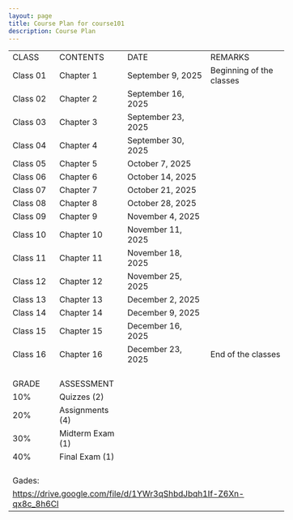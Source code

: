 ```yaml
---
layout: page
title: Course Plan for course101
description: Course Plan
---
```


<div id="scm101_7644" align=left x:publishsource="Excel">

<table border=0 cellpadding=0 cellspacing=0 width=546 style='border-collapse:
 collapse;table-layout:fixed;width:409pt'>
 <col class=xl65 width=85 style='mso-width-source:userset;mso-width-alt:2730;
 width:64pt'>
 <col class=xl65 width=123 style='mso-width-source:userset;mso-width-alt:3925;
 width:92pt'>
 <col class=xl65 width=175 style='mso-width-source:userset;mso-width-alt:5589;
 width:131pt'>
 <col class=xl65 width=163 style='mso-width-source:userset;mso-width-alt:5205;
 width:122pt'>
 <tr height=21 style='height:16.0pt'>
  <td height=21 class=xl65 width=85 style='height:16.0pt;width:64pt'>CLASS</td>
  <td class=xl65 width=123 style='width:92pt'>CONTENTS</td>
  <td class=xl65 width=175 style='width:131pt'>DATE</td>
  <td class=xl65 width=163 style='width:122pt'>REMARKS</td>
 </tr>
 <tr height=21 style='height:16.0pt'>
  <td height=21 class=xl65 style='height:16.0pt'>Class 01</td>
  <td class=xl65>Chapter 1</td>
  <td class=xl66>September 9, 2025</td>
  <td class=xl65>Beginning of the classes</td>
 </tr>
 <tr height=21 style='height:16.0pt'>
  <td height=21 class=xl65 style='height:16.0pt'>Class 02</td>
  <td class=xl65>Chapter 2</td>
  <td class=xl66>September 16, 2025</td>
  <td class=xl65></td>
 </tr>
 <tr height=21 style='height:16.0pt'>
  <td height=21 class=xl65 style='height:16.0pt'>Class 03</td>
  <td class=xl65>Chapter 3</td>
  <td class=xl66>September 23, 2025</td>
  <td class=xl65></td>
 </tr>
 <tr height=21 style='height:16.0pt'>
  <td height=21 class=xl65 style='height:16.0pt'>Class 04</td>
  <td class=xl65>Chapter 4</td>
  <td class=xl66>September 30, 2025</td>
  <td class=xl65></td>
 </tr>
 <tr height=21 style='height:16.0pt'>
  <td height=21 class=xl65 style='height:16.0pt'>Class 05</td>
  <td class=xl65>Chapter 5</td>
  <td class=xl66>October 7, 2025</td>
  <td class=xl65></td>
 </tr>
 <tr height=21 style='height:16.0pt'>
  <td height=21 class=xl65 style='height:16.0pt'>Class 06</td>
  <td class=xl65>Chapter 6</td>
  <td class=xl66>October 14, 2025</td>
  <td class=xl65></td>
 </tr>
 <tr height=21 style='height:16.0pt'>
  <td height=21 class=xl65 style='height:16.0pt'>Class 07</td>
  <td class=xl65>Chapter 7</td>
  <td class=xl66>October 21, 2025</td>
  <td class=xl65></td>
 </tr>
 <tr height=21 style='height:16.0pt'>
  <td height=21 class=xl65 style='height:16.0pt'>Class 08</td>
  <td class=xl65>Chapter 8</td>
  <td class=xl66>October 28, 2025</td>
  <td class=xl65></td>
 </tr>
 <tr height=21 style='height:16.0pt'>
  <td height=21 class=xl65 style='height:16.0pt'>Class 09</td>
  <td class=xl65>Chapter 9</td>
  <td class=xl66>November 4, 2025</td>
  <td class=xl65></td>
 </tr>
 <tr height=21 style='height:16.0pt'>
  <td height=21 class=xl65 style='height:16.0pt'>Class 10</td>
  <td class=xl65>Chapter 10</td>
  <td class=xl66>November 11, 2025</td>
  <td class=xl65></td>
 </tr>
 <tr height=21 style='height:16.0pt'>
  <td height=21 class=xl65 style='height:16.0pt'>Class 11</td>
  <td class=xl65>Chapter 11</td>
  <td class=xl66>November 18, 2025</td>
  <td class=xl65></td>
 </tr>
 <tr height=21 style='height:16.0pt'>
  <td height=21 class=xl65 style='height:16.0pt'>Class 12</td>
  <td class=xl65>Chapter 12</td>
  <td class=xl66>November 25, 2025</td>
  <td class=xl65></td>
 </tr>
 <tr height=21 style='height:16.0pt'>
  <td height=21 class=xl65 style='height:16.0pt'>Class 13</td>
  <td class=xl65>Chapter 13</td>
  <td class=xl66>December 2, 2025</td>
  <td class=xl65></td>
 </tr>
 <tr height=21 style='height:16.0pt'>
  <td height=21 class=xl65 style='height:16.0pt'>Class 14</td>
  <td class=xl65>Chapter 14</td>
  <td class=xl66>December 9, 2025</td>
  <td class=xl65></td>
 </tr>
 <tr height=21 style='height:16.0pt'>
  <td height=21 class=xl65 style='height:16.0pt'>Class 15</td>
  <td class=xl65>Chapter 15</td>
  <td class=xl66>December 16, 2025</td>
  <td class=xl65></td>
 </tr>
 <tr height=21 style='height:16.0pt'>
  <td height=21 class=xl65 style='height:16.0pt'>Class 16</td>
  <td class=xl65>Chapter 16</td>
  <td class=xl66>December 23, 2025</td>
  <td class=xl65>End of the classes</td>
 </tr>
 <tr height=21 style='height:16.0pt'>
  <td height=21 class=xl65 style='height:16.0pt'></td>
  <td class=xl65></td>
  <td class=xl65></td>
  <td class=xl65></td>
 </tr>
 <tr height=21 style='height:16.0pt'>
  <td height=21 class=xl65 style='height:16.0pt'>GRADE</td>
  <td class=xl65>ASSESSMENT</td>
  <td class=xl65></td>
  <td class=xl65></td>
 </tr>
 <tr height=21 style='height:16.0pt'>
  <td height=21 class=xl67 style='height:16.0pt'>10%</td>
  <td class=xl65>Quizzes (2)</td>
  <td class=xl65></td>
  <td class=xl65></td>
 </tr>
 <tr height=21 style='height:16.0pt'>
  <td height=21 class=xl67 style='height:16.0pt'>20%</td>
  <td class=xl65>Assignments (4)</td>
  <td class=xl65></td>
  <td class=xl65></td>
 </tr>
 <tr height=21 style='height:16.0pt'>
  <td height=21 class=xl67 style='height:16.0pt'>30%</td>
  <td class=xl65>Midterm Exam (1)</td>
  <td class=xl65></td>
  <td class=xl65></td>
 </tr>
 <tr height=21 style='height:16.0pt'>
  <td height=21 class=xl67 style='height:16.0pt'>40%</td>
  <td class=xl65>Final Exam (1)</td>
  <td class=xl65></td>
  <td class=xl65></td>
 </tr>
 <tr height=21 style='height:16.0pt'>
  <td height=21 class=xl65 style='height:16.0pt'></td>
  <td class=xl65></td>
  <td class=xl65></td>
  <td class=xl65></td>
 </tr>
 <tr height=21 style='height:16.0pt'>
  <td height=21 class=xl65 style='height:16.0pt'>Gades:</td>
  <td class=xl65></td>
  <td class=xl65></td>
  <td class=xl65></td>
 </tr>
 <tr height=21 style='height:16.0pt'>
  <td height=21 class=xl68 colspan=4 style='height:16.0pt;mso-ignore:colspan'><a
  href="https://drive.google.com/file/d/1YWr3qShbdJbqh1If-Z6Xn-qx8c_8h6Cl"
  title="Link for grades">https://drive.google.com/file/d/1YWr3qShbdJbqh1If-Z6Xn-qx8c_8h6Cl</a></td>
 </tr>
 <tr height=0 style='display:none'>
  <td width=85 style='width:64pt'></td>
  <td width=123 style='width:92pt'></td>
  <td width=175 style='width:131pt'></td>
  <td width=163 style='width:122pt'></td>
 </tr>
</table>

</div>
<br/>
